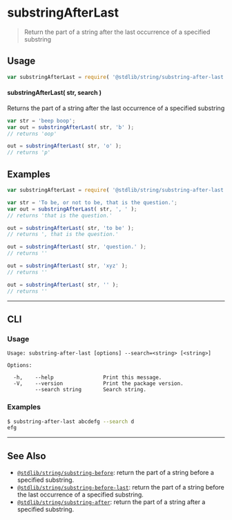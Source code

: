 <!--

@license Apache-2.0

Copyright (c) 2021 The Stdlib Authors.

Licensed under the Apache License, Version 2.0 (the "License");
you may not use this file except in compliance with the License.
You may obtain a copy of the License at

   http://www.apache.org/licenses/LICENSE-2.0

Unless required by applicable law or agreed to in writing, software
distributed under the License is distributed on an "AS IS" BASIS,
WITHOUT WARRANTIES OR CONDITIONS OF ANY KIND, either express or implied.
See the License for the specific language governing permissions and
limitations under the License.

-->

# substringAfterLast

> Return the part of a string after the last occurrence of a specified substring

<!-- Section to include introductory text. Make sure to keep an empty line after the intro `section` element and another before the `/section` close. -->

<section class="intro">

</section>

<!-- /.intro -->

<!-- Package usage documentation. -->

<section class="usage">

## Usage

```javascript
var substringAfterLast = require( '@stdlib/string/substring-after-last' );
```

#### substringAfterLast( str, search )

Returns the part of a string after the last occurrence of a specified substring

```javascript
var str = 'beep boop';
var out = substringAfterLast( str, 'b' );
// returns 'oop'

out = substringAfterLast( str, 'o' );
// returns 'p'
```

</section>

<!-- /.usage -->

<!-- Package usage notes. Make sure to keep an empty line after the `section` element and another before the `/section` close. -->

<section class="notes">

</section>

<!-- /.notes -->

<!-- Package usage examples. -->

<section class="examples">

## Examples

<!-- eslint no-undef: "error" -->

```javascript
var substringAfterLast = require( '@stdlib/string/substring-after-last' );

var str = 'To be, or not to be, that is the question.';
var out = substringAfterLast( str, ', ' );
// returns 'that is the question.'

out = substringAfterLast( str, 'to be' );
// returns ', that is the question.'

out = substringAfterLast( str, 'question.' );
// returns ''

out = substringAfterLast( str, 'xyz' );
// returns ''

out = substringAfterLast( str, '' );
// returns ''
```

</section>

<!-- /.examples -->

<!-- Section for describing a command-line interface. -->

* * *

<section class="cli">

## CLI

<!-- CLI usage documentation. -->

<section class="usage">

### Usage

```text
Usage: substring-after-last [options] --search=<string> [<string>]

Options:

  -h,    --help                Print this message.
  -V,    --version             Print the package version.
         --search string       Search string.
```

</section>

<!-- /.usage -->

<!-- CLI usage notes. Make sure to keep an empty line after the `section` element and another before the `/section` close. -->

<section class="notes">

</section>

<!-- /.notes -->

<!-- CLI usage examples. -->

<section class="examples">

### Examples

```bash
$ substring-after-last abcdefg --search d
efg
```

</section>

<!-- /.examples -->

</section>

<!-- /.cli -->

<!-- Section to include cited references. If references are included, add a horizontal rule *before* the section. Make sure to keep an empty line after the `section` element and another before the `/section` close. -->

<section class="references">

</section>

<!-- /.references -->

<!-- Section for related `stdlib` packages. Do not manually edit this section, as it is automatically populated. -->

<section class="related">

* * *

## See Also

-   <span class="package-name">[`@stdlib/string/substring-before`][@stdlib/string/substring-before]</span><span class="delimiter">: </span><span class="description">return the part of a string before a specified substring.</span>
-   <span class="package-name">[`@stdlib/string/substring-before-last`][@stdlib/string/substring-before-last]</span><span class="delimiter">: </span><span class="description">return the part of a string before the last occurrence of a specified substring.</span>
-   <span class="package-name">[`@stdlib/string/substring-after`][@stdlib/string/substring-after]</span><span class="delimiter">: </span><span class="description">return the part of a string after a specified substring.</span>

</section>

<!-- /.related -->

<!-- Section for all links. Make sure to keep an empty line after the `section` element and another before the `/section` close. -->

<section class="links">

<!-- <related-links> -->

[@stdlib/string/substring-before]: https://github.com/stdlib-js/stdlib/tree/develop/lib/node_modules/%40stdlib/string/substring-before

[@stdlib/string/substring-before-last]: https://github.com/stdlib-js/stdlib/tree/develop/lib/node_modules/%40stdlib/string/substring-before-last

[@stdlib/string/substring-after]: https://github.com/stdlib-js/stdlib/tree/develop/lib/node_modules/%40stdlib/string/substring-after

<!-- </related-links> -->

</section>

<!-- /.links -->
